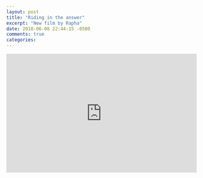 ```yaml
---
layout: post
title: "Riding in the answer"
excerpt: "New film by Rapha"
date: 2018-06-08 22:44:15 -0500
comments: true
categories: 
---
```


<iframe width="100%" height="315" src="https://www.youtube.com/embed/ls4qrT6IMmo?rel=0" frameborder="0" allow="encrypted-media" allowfullscreen></iframe>